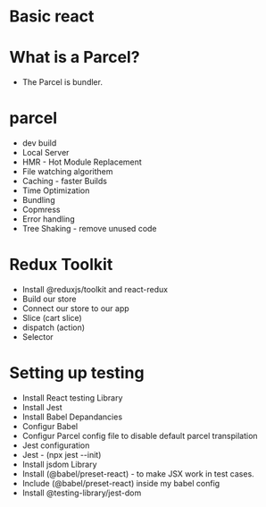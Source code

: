 # Basic react

# What is a Parcel?

- The Parcel is bundler.

# parcel

- dev build
- Local Server
- HMR - Hot Module Replacement
- File watching algorithem
- Caching - faster Builds
- Time Optimization
- Bundling
- Copmress
- Error handling
- Tree Shaking - remove unused code

# Redux Toolkit

- Install @reduxjs/toolkit and react-redux
- Build our store
- Connect our store to our app
- Slice (cart slice)
- dispatch (action)
- Selector

# Setting up testing

- Install React testing Library
- Install Jest
- Install Babel Depandancies
- Configur Babel
- Configur Parcel config file to disable default parcel transpilation
- Jest configuration
- Jest - (npx jest --init)
- Install jsdom Library
- Install (@babel/preset-react) - to make JSX work in test cases.
- Include (@babel/preset-react) inside my babel config
- Install @testing-library/jest-dom

